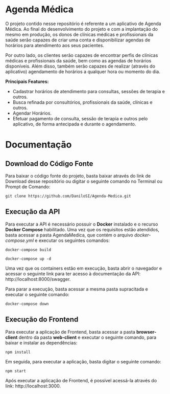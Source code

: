 # Agenda Médica

O projeto contido nesse repositório é referente a um aplicativo de Agenda Médica. Ao final do desenvolvimento do projeto e com a implantação do mesmo em produção, os donos de clínicas médicas e profissionais da saúde serão capazes de criar uma conta e disponibilizar agendas de horários para atendimento aos seus pacientes.

Por outro lado, os clientes serão capazes de encontrar perfis de clínicas médicas e profissionais da saúde, bem como as agendas de horários disponíveis. Além disso, também serão capazes de realizar (através do aplicativo) agendamento de horários a qualquer hora ou momento do dia.

**Principais Features:**
- Cadastrar horários de atendimento para consultas, sessões de terapia e outros.
- Busca refinada por consultórios, profissionais da saúde, clínicas e outros.
- Agendar Horários.
- Efetuar pagamento de consulta, sessão de terapia e outros pelo aplicativo, de forma antecipada e durante o agendamento.

# Documentação

## Download do Código Fonte

Para baixar o código fonte do projeto, basta baixar através do link de Download desse repositório ou digitar o seguinte comando no Terminal ou Prompt de Comando:

`git clone https://github.com/DaniloSI/Agenda-Medica.git`

## Execução da API

Para executar a API é necessário possuir o **Docker** instalado e o recurso **Docker Compose** habilitado. Uma vez que os requisitos estão atendidos, basta acessar a pasta AgendaMedica, que contém o arquivo *docker-compose.yml* e executar os seguintes comandos:

`docker-compose build`

`docker-compose up -d`

Uma vez que os containers estão em execução, basta abrir o navegador e acessar o seguinte link para ter acesso à documentação da API: http://localhost:8000/swagger.

Para parar a execução, basta acessar a mesma pasta supracitada e executar o seguinte comando:

`docker-compose down`

## Execução do Frontend

Para executar a aplicação de Frontend, basta acessar a pasta **browser-client** dentro da pasta **web-client** e executar o seguinte comando, para baixar e instalar as dependências:

`npm install`

Em seguida, para executar a aplicação, basta digitar o seguinte comando:

`npm start`

Após executar a aplicação de Frontend, é possível acessá-la através do link: http://localhost:3000.
